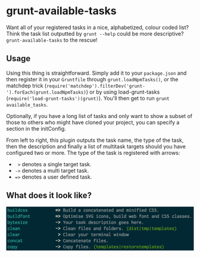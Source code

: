 # grunt-available-tasks

Want all of your registered tasks in a nice, alphabetized, colour coded list? Think the task list outputted by `grunt --help` could be more descriptive? `grunt-available-tasks` to the rescue!

## Usage

Using this thing is straightforward. Simply add it to your `package.json` and then register it in your `Gruntfile` through `grunt.loadNpmTasks()`, or the matchdep trick (`require('matchdep').filterDev('grunt-').forEach(grunt.loadNpmTasks)`) or by using load-grunt-tasks (`require('load-grunt-tasks')(grunt)`). You'll then get to run `grunt available_tasks`.

Optionally, if you have a long list of tasks and only want to show a subset of those to others who might have cloned your project, you can specify a section in the initConfig.

From left to right, this plugin outputs the task name, the type of the task, then the description and finally a list of multitask targets should you have configured two or more. The type of the task is registered with arrows:

* `  > ` denotes a single target task.
* ` -> ` denotes a multi target task.
* ` => ` denotes a user defined task.

## What does it look like?

![screenshot](screenshot.png)

